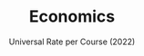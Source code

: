 ---
title: Economics
subtitle: Universal Rate per Course (2022)
image: assets/img/subjects/universal-rate.png

caption:
  title: Economics
  subtitle: Graduate level macro/micro-economics
  thumbnail: assets/img/subjects/04-thumbnail.jpg
---